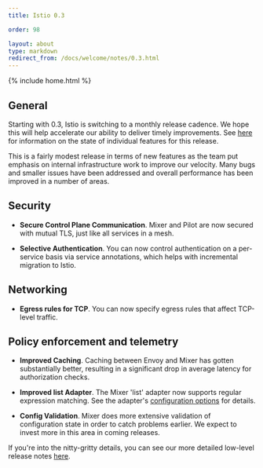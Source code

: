 ```yaml
---
title: Istio 0.3

order: 98

layout: about
type: markdown
redirect_from: /docs/welcome/notes/0.3.html
---
```

{% include home.html %}

## General

Starting with 0.3, Istio is switching to a monthly release cadence. We hope this will help accelerate our ability
to deliver timely improvements. See [here]({{home}}/about/feature-stages.html) for information on the state of individual features
for this release.

This is a fairly modest release in terms of new features as the team put emphasis on internal
infrastructure work to improve our velocity. Many bugs and smaller issues have been addressed and
overall performance has been improved in a number of areas.

## Security

- **Secure Control Plane Communication**. Mixer and Pilot are now secured with mutual TLS, just like all services in a mesh.

- **Selective Authentication**. You can now control authentication on a per-service basis via service annotations,
which helps with incremental migration to Istio.

## Networking

- **Egress rules for TCP**. You can now specify egress rules that affect TCP-level traffic.

## Policy enforcement and telemetry

- **Improved Caching**. Caching between Envoy and Mixer has gotten substantially better, resulting in a
significant drop in average latency for authorization checks.

- **Improved list Adapter**. The Mixer 'list' adapter now supports regular expression matching. See the adapter's
[configuration options]({{home}}/docs/reference/config/adapters/list.html) for details.

- **Config Validation**. Mixer does more extensive validation of configuration state in order to catch problems earlier.
We expect to invest more in this area in coming releases.


If you're into the nitty-gritty details, you can see our more detailed low-level
release notes [here](https://github.com/istio/istio/wiki/v0.3.0).

